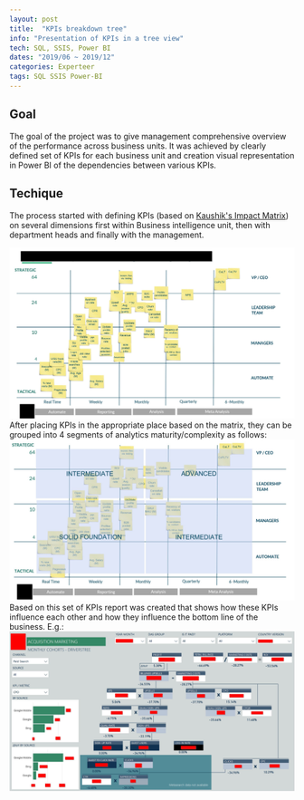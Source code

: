 ```yaml
---
layout: post
title:  "KPIs breakdown tree"
info: "Presentation of KPIs in a tree view"
tech: SQL, SSIS, Power BI
dates: "2019/06 ~ 2019/12" 
categories: Experteer
tags: SQL SSIS Power-BI
---
```


## Goal
The goal of the project was to give management comprehensive overview of the performance across business
units. It was achieved by clearly defined set of KPIs for each business unit and creation visual representation in
Power BI of the dependencies between various KPIs.   


## Techique
The process started with defining KPIs (based on [Kaushik's Impact Matrix](https://www.kaushik.net/avinash/impact-matrix-digital-analytics-framework/)) on several dimensions first within Business intelligence unit, then with department heads and finally with the management.

<img class="dropshadowimg" src="/assets/img/KPI_Matrix.jpg" alt="KPIs Matrix" />
<br>
After placing KPIs in the appropriate place based on the matrix, they can be grouped into 4 segments of analytics maturity/complexity as follows:

<img class="dropshadowimg" src="/assets/img/KPI_Matrix_Quadrants.jpg" alt="KPIs Matrix" />
<br>
Based on this set of KPIs report was created that shows how these KPIs influence each other and how they influence the bottom line of the business. E.g.:

<img class="dropshadowimg" src="/assets/img/KPI_Drivers_tree.jpg" alt="KPIs Drivers Tree example" />
